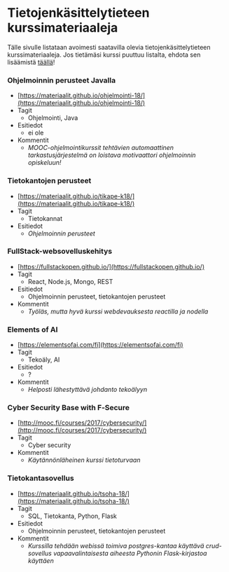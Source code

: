# Tietojenkäsittelytieteen kurssimateriaaleja

Tälle sivulle listataan avoimesti saatavilla olevia tietojenkäsittelytieteen kurssimateriaaleja. Jos tietämäsi kurssi puuttuu listalta, ehdota sen lisäämistä [täällä](https://github.com/tkt-kurssit/tkt-kurssit.github.io)!

### Ohjelmoinnin perusteet Javalla
* [https://materiaalit.github.io/ohjelmointi-18/](https://materiaalit.github.io/ohjelmointi-18/)
* Tagit
  * Ohjelmointi, Java
* Esitiedot
  * ei ole
* Kommentit
  * _MOOC-ohjelmointikurssit tehtävien automaattinen tarkastusjärjestelmä on loistava motivaattori ohjelmoinnin opiskeluun!_

### Tietokantojen perusteet
* [https://materiaalit.github.io/tikape-k18/](https://materiaalit.github.io/tikape-k18/)
* Tagit
  * Tietokannat
* Esitiedot
  * _Ohjelmoinnin perusteet_
  
### FullStack-websovelluskehitys
* [https://fullstackopen.github.io/](https://fullstackopen.github.io/)
* Tagit
  * React, Node.js, Mongo, REST
* Esitiedot
  * Ohjelmoinnin perusteet, tietokantojen perusteet
* Kommentit
  * _Työläs, mutta hyvä kurssi webdevauksesta reactilla ja nodella_


### Elements of AI
* [https://elementsofai.com/fi](https://elementsofai.com/fi)
* Tagit
  * Tekoäly, AI
* Esitiedot
  * ?
* Kommentit
  * _Helposti lähestyttävä johdanto tekoälyyn_


### Cyber Security Base with F‑Secure
* [http://mooc.fi/courses/2017/cybersecurity/](http://mooc.fi/courses/2017/cybersecurity/)
* Tagit
  * Cyber security
* Kommentit
  * _Käytännönläheinen kurssi tietoturvaan_

### Tietokantasovellus
* [https://materiaalit.github.io/tsoha-18/](https://materiaalit.github.io/tsoha-18/)
* Tagit
  * SQL, Tietokanta, Python, Flask
* Esitiedot
  * Ohjelmoinnin perusteet, tietokantojen perusteet
* Kommentit
  * _Kurssilla tehdään webissä toimiva postgres-kantaa käyttävä crud-sovellus vapaavalintaisesta aiheesta Pythonin Flask-kirjastoa käyttäen_
